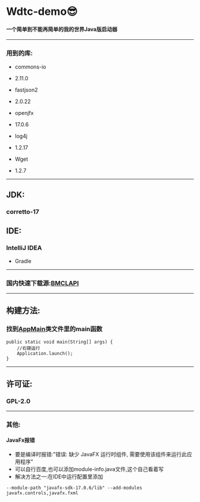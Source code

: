 # Wdtc-demo😎

#### 一个简单到不能再简单的我的世界Java版启动器

---

### 用到的库:

- commons-io
- 2.11.0


- fastjson2
- 2.0.22


- openjfx
- 17.0.6


- log4j
- 1.2.17

- Wget
- 1.2.7

---

## JDK:

### corretto-17

## IDE:

### IntelliJ IDEA

- Gradle

---

### 国内快速下载源:[BMCLAPI](https://bmclapidoc.bangbang93.com/)

---

## 构建方法:

### 找到[AppMain](Wdtc/src/main/java/org/WdtcUI/AppMain.java)类文件里的main函数

```
public static void main(String[] args) {
    //右键运行
    Application.launch();
}
```

---

## 许可证:

### GPL-2.0

---

### 其他:

#### JavaFx报错

- 要是编译时报错:"错误: 缺少 JavaFX 运行时组件, 需要使用该组件来运行此应用程序"
- 可以自行百度,也可以添加module-info.java文件,这个自己看着写
- 解决方法之一:在IDE中运行配置里添加

```
--module-path "javafx-sdk-17.0.6/lib" --add-modules javafx.controls,javafx.fxml
```